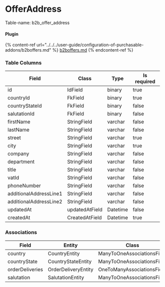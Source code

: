 # OfferAddress

Table-name: b2b\_offer\_address

#### Plugin

{% content-ref url="../../../user-guide/configuration-of-purchasable-addons/b2boffers.md" %}
[b2boffers.md](../../../user-guide/configuration-of-purchasable-addons/b2boffers.md)
{% endcontent-ref %}

### Table Columns

| Field                  | Class          | Type     | Is required |
| ---------------------- | -------------- | -------- | ----------- |
| id                     | IdField        | binary   | true        |
| countryId              | FkField        | binary   | true        |
| countryStateId         | FkField        | binary   | false       |
| salutationId           | FkField        | binary   | false       |
| firstName              | StringField    | varchar  | false       |
| lastName               | StringField    | varchar  | false       |
| street                 | StringField    | varchar  | true        |
| city                   | StringField    | varchar  | true        |
| company                | StringField    | varchar  | false       |
| department             | StringField    | varchar  | false       |
| title                  | StringField    | varchar  | false       |
| vatId                  | StringField    | varchar  | false       |
| phoneNumber            | StringField    | varchar  | false       |
| additionalAddressLine1 | StringField    | varchar  | false       |
| additionalAddressLine2 | StringField    | varchar  | false       |
| updatedAt              | updatedAtField | Datetime | false       |
| createdAt              | CreatedAtField | Datetime | true        |

### Associations

<table><thead><tr><th>Field</th><th width="237.33333333333331">Entity</th><th>Class</th></tr></thead><tbody><tr><td>country</td><td>CountryEntity</td><td>ManyToOneAssociationsField</td></tr><tr><td>countryState</td><td>CountryStateEntity</td><td>ManyToOneAssociationsField</td></tr><tr><td>orderDeliveries</td><td>OrderDeliveryEntity</td><td>OneToManyAssociationsField</td></tr><tr><td>salutation</td><td>SalutationEntity</td><td>ManyToOneAssociationsField</td></tr></tbody></table>
